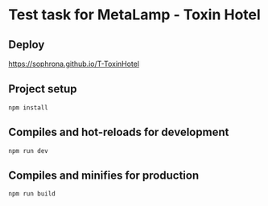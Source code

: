 # Test task for MetaLamp - Toxin Hotel

## Deploy

https://sophrona.github.io/T-ToxinHotel

## Project setup
```
npm install
```

## Compiles and hot-reloads for development
```
npm run dev
```

## Compiles and minifies for production
```
npm run build
```


